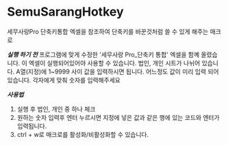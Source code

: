# SemuSarangHotkey
세무사랑Pro 단축키통합 엑셀을 참조하여 단축키를 바꾼것처럼 쓸 수 있게 해주는 매크로

***실행 하기 전***
  프로그램에 맞게 수정한 '세무사랑 Pro_단축키 통합' 엑셀을 함꼐 올렸습니다. 
이 엑셀이 실행되어있어야 사용할 수 있습니다.
법인, 개인 시트가 나뉘어 있습니다. A열(지정)에 1~9999 사이 값을 입력하시면 됩니다. 어느정도 값이 미리 입력 되어 있습니다. 각자에게 맞춰 숫자를 입력해주세요


***사용법***
1. 실행 후 법인, 개인 중 하나 체크
2. 원하는 숫자 입력후 엔터 누르시면 지정에 넣은 값과 같은 행에 있는 코드와 엔터가 입력됩니다.
3. ctrl + w로 매크로를 활성화/비활성화할 수 있습니다.
